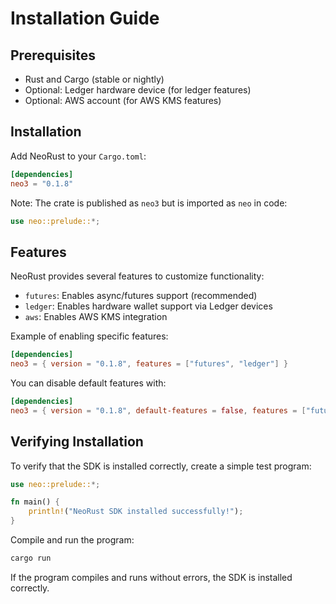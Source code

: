 # Installation Guide

## Prerequisites

- Rust and Cargo (stable or nightly)
- Optional: Ledger hardware device (for ledger features)
- Optional: AWS account (for AWS KMS features)

## Installation

Add NeoRust to your `Cargo.toml`:

```toml
[dependencies]
neo3 = "0.1.8"
```

Note: The crate is published as `neo3` but is imported as `neo` in code:

```rust
use neo::prelude::*;
```

## Features

NeoRust provides several features to customize functionality:

- `futures`: Enables async/futures support (recommended)
- `ledger`: Enables hardware wallet support via Ledger devices
- `aws`: Enables AWS KMS integration

Example of enabling specific features:

```toml
[dependencies]
neo3 = { version = "0.1.8", features = ["futures", "ledger"] }
```

You can disable default features with:

```toml
[dependencies]
neo3 = { version = "0.1.8", default-features = false, features = ["futures"] }
```

## Verifying Installation

To verify that the SDK is installed correctly, create a simple test program:

```rust
use neo::prelude::*;

fn main() {
    println!("NeoRust SDK installed successfully!");
}
```

Compile and run the program:

```bash
cargo run
```

If the program compiles and runs without errors, the SDK is installed correctly.

<!-- toc -->

